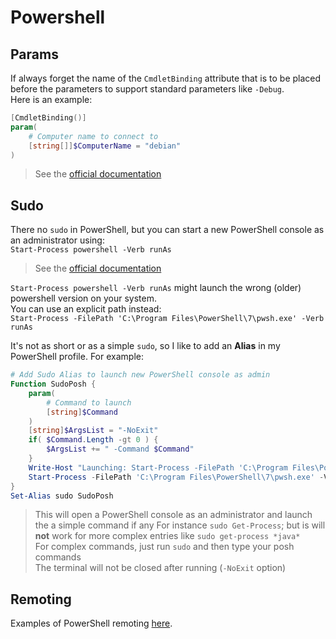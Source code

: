 # Powershell

## Params

If always forget the name of the `CmdletBinding` attribute that is to be placed before the parameters to support standard parameters like `-Debug`.  
Here is an example:  

```powershell
[CmdletBinding()]
param(
    # Computer name to connect to
    [string[]]$ComputerName = "debian"
)
```

> See the [official documentation](https://docs.microsoft.com/en-us/powershell/module/microsoft.powershell.core/about/about_functions_cmdletbindingattribute?view=powershell-7.1)  

## Sudo

There no `sudo` in PowerShell, but you can start a new PowerShell console as an administrator using:  
`Start-Process powershell -Verb runAs`  

> See the [official documentation](https://docs.microsoft.com/en-us/powershell/module/Microsoft.PowerShell.Management/Start-Process?view=powershell-7.1#example-5--start-powershell-as-an-administrator)  

`Start-Process powershell -Verb runAs` might launch the wrong (older) powershell version on your system.  
You can use an explicit path instead:  
`Start-Process -FilePath 'C:\Program Files\PowerShell\7\pwsh.exe' -Verb runAs`  

It's not as short or as a simple `sudo`, so I like to add an **Alias** in my PowerShell profile. For example:  

```powershell
# Add Sudo Alias to launch new PowerShell console as admin
Function SudoPosh {
    param(
        # Command to launch
        [string]$Command
    )
    [string]$ArgsList = "-NoExit"
    if( $Command.Length -gt 0 ) {
        $ArgsList += " -Command $Command"
    }
    Write-Host "Launching: Start-Process -FilePath 'C:\Program Files\PowerShell\7\pwsh.exe' -Verb runAs -ArgumentList $ArgsList"
    Start-Process -FilePath 'C:\Program Files\PowerShell\7\pwsh.exe' -Verb runAs -ArgumentList $ArgsList
}
Set-Alias sudo SudoPosh
```

> This will open a PowerShell console as an administrator and launch the a simple command if any
> For instance `sudo Get-Process`; but is will **not** work for more complex entries like `sudo get-process *java*`  
> For complex commands, just run `sudo` and then type your posh commands  
> The terminal will not be closed after running (`-NoExit` option)

## Remoting

Examples of PowerShell remoting [here](./remote/remoting.md).  
